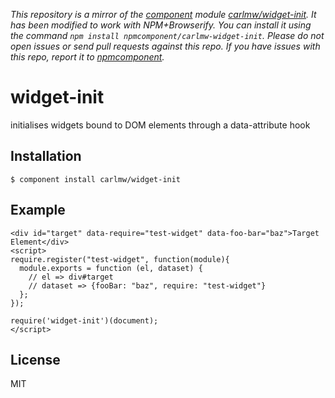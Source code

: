 *This repository is a mirror of the [component](http://component.io) module [carlmw/widget-init](http://github.com/carlmw/widget-init). It has been modified to work with NPM+Browserify. You can install it using the command `npm install npmcomponent/carlmw-widget-init`. Please do not open issues or send pull requests against this repo. If you have issues with this repo, report it to [npmcomponent](https://github.com/airportyh/npmcomponent).*

# widget-init

  initialises widgets bound to DOM elements through a data-attribute hook

## Installation

    $ component install carlmw/widget-init

## Example

    <div id="target" data-require="test-widget" data-foo-bar="baz">Target Element</div>
    <script>
    require.register("test-widget", function(module){
      module.exports = function (el, dataset) {
        // el => div#target
        // dataset => {fooBar: "baz", require: "test-widget"}
      };
    });

    require('widget-init')(document);
    </script>


## License

  MIT

